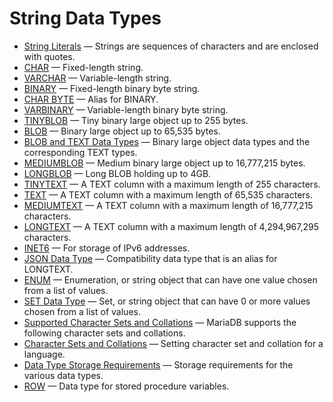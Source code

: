 # String Data Types

- [String Literals](/sql-statements-structure/sql-language-structure/string-literals/) — Strings are sequences of characters and are enclosed with quotes.
- [CHAR](/columns-storage-engines-and-plugins/data-types/string-data-types/char/) — Fixed-length string.
- [VARCHAR](/columns-storage-engines-and-plugins/data-types/string-data-types/varchar/) — Variable-length string.
- [BINARY](/columns-storage-engines-and-plugins/data-types/string-data-types/binary/) — Fixed-length binary byte string.
- [CHAR BYTE](/columns-storage-engines-and-plugins/data-types/string-data-types/char-byte/) — Alias for BINARY.
- [VARBINARY](/columns-storage-engines-and-plugins/data-types/string-data-types/varbinary/) — Variable-length binary byte string.
- [TINYBLOB](/columns-storage-engines-and-plugins/data-types/string-data-types/tinyblob/) — Tiny binary large object up to 255 bytes.
- [BLOB](/columns-storage-engines-and-plugins/data-types/string-data-types/blob/) — Binary large object up to 65,535 bytes.
- [BLOB and TEXT Data Types](/columns-storage-engines-and-plugins/data-types/string-data-types/blob-and-text-data-types/) — Binary large object data types and the corresponding TEXT types.
- [MEDIUMBLOB](/columns-storage-engines-and-plugins/data-types/string-data-types/mediumblob/) — Medium binary large object up to 16,777,215 bytes.
- [LONGBLOB](/columns-storage-engines-and-plugins/data-types/string-data-types/longblob/) — Long BLOB holding up to 4GB.
- [TINYTEXT](/columns-storage-engines-and-plugins/data-types/string-data-types/tinytext/) — A TEXT column with a maximum length of 255 characters.
- [TEXT](/columns-storage-engines-and-plugins/data-types/string-data-types/text/) — A TEXT column with a maximum length of 65,535 characters.
- [MEDIUMTEXT](/columns-storage-engines-and-plugins/data-types/string-data-types/mediumtext/) — A TEXT column with a maximum length of 16,777,215 characters.
- [LONGTEXT](/columns-storage-engines-and-plugins/data-types/string-data-types/longtext/) — A TEXT column with a maximum length of 4,294,967,295 characters.
- [INET6](/columns-storage-engines-and-plugins/data-types/string-data-types/inet6/) — For storage of IPv6 addresses.
- [JSON Data Type](/columns-storage-engines-and-plugins/data-types/string-data-types/json-data-type/) — Compatibility data type that is an alias for LONGTEXT.
- [ENUM](/columns-storage-engines-and-plugins/data-types/string-data-types/enum/) — Enumeration, or string object that can have one value chosen from a list of values.
- [SET Data Type](/columns-storage-engines-and-plugins/data-types/string-data-types/set-data-type/) — Set, or string object that can have 0 or more values chosen from a list of values.
- [Supported Character Sets and Collations](/columns-storage-engines-and-plugins/data-types/string-data-types/character-sets/supported-character-sets-and-collations/) — MariaDB supports the following character sets and collations.
- [Character Sets and Collations](/columns-storage-engines-and-plugins/data-types/string-data-types/character-sets/) — Setting character set and collation for a language.
- [Data Type Storage Requirements](/columns-storage-engines-and-plugins/data-types/data-type-storage-requirements/) — Storage requirements for the various data types.
- [ROW](/columns-storage-engines-and-plugins/data-types/string-data-types/row/) — Data type for stored procedure variables.